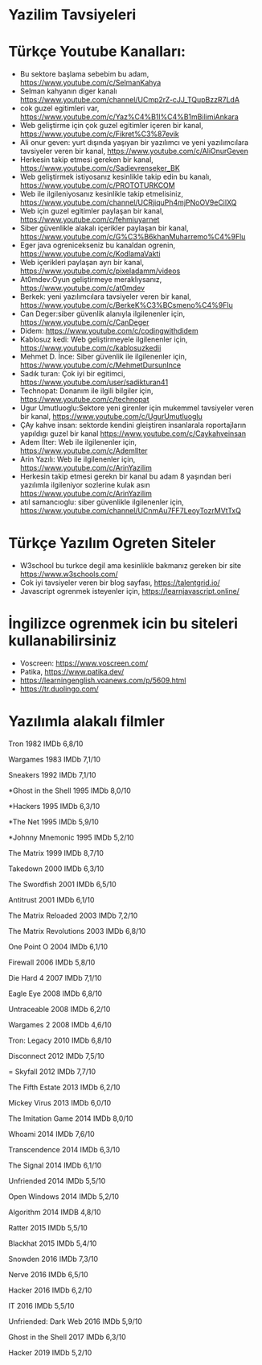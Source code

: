 # Yazilim Tavsiyeleri


# Türkçe Youtube Kanalları:

* Bu sektore başlama sebebim bu adam, https://www.youtube.com/c/SelmanKahya
* Selman kahyanın diger kanalı https://www.youtube.com/channel/UCmp2rZ-cJJ_TQupBzzR7LdA
* cok guzel egitimleri var, https://www.youtube.com/c/Yaz%C4%B1l%C4%B1mBilimiAnkara
* Web geliştirme için çok guzel egitimler içeren bir kanal, https://www.youtube.com/c/Fikret%C3%87evik
* Ali onur geven: yurt dışında yaşıyan bir yazılımcı ve  yeni yazılımcılara tavsiyeler veren bir kanal, https://www.youtube.com/c/AliOnurGeven
* Herkesin takip etmesi gereken bir kanal, https://www.youtube.com/c/Sadievrenseker_BK
* Web geliştirmek istiyosanız kesinlikle takip edin bu kanalı, https://www.youtube.com/c/PROTOTURKCOM
* Web ile ilgileniyosanız kesinlikle takip etmelisiniz, https://www.youtube.com/channel/UCRjiquPh4mjPNoOV9eCilXQ
* Web için guzel egitimler paylaşan bir kanal, https://www.youtube.com/c/fehmiuyarnet
* Siber güvenlikle alakalı içerikler paylaşan bir kanal, https://www.youtube.com/c/G%C3%B6khanMuharremo%C4%9Flu
* Eger java ogrenicekseniz bu kanaldan ogrenin, https://www.youtube.com/c/KodlamaVakti
* Web içerikleri paylaşan ayrı bir kanal, https://www.youtube.com/c/pixeladamm/videos
* At0mdev:Oyun geliştirmeye meraklıysanız, https://www.youtube.com/c/at0mdev
* Berkek: yeni yazılımcılara tavsiyeler veren bir kanal, https://www.youtube.com/c/BerkeK%C3%BCsmeno%C4%9Flu
* Can Deger:siber güvenlik alanıyla ilgilenenler için, https://www.youtube.com/c/CanDeger
* Didem: https://www.youtube.com/c/codingwithdidem
* Kablosuz kedi: Web geliştirmeyele ilgilenenler için, https://www.youtube.com/c/kablosuzkedii
* Mehmet D. İnce: Siber güvenlik ile ilgilenenler için, https://www.youtube.com/c/MehmetDursunInce
* Sadık turan: Çok iyi bir egitimci, https://www.youtube.com/user/sadikturan41
* Technopat: Donanım ile ilgili bilgiler için, https://www.youtube.com/c/technopat
* Ugur Umutluoglu:Sektore yeni girenler için mukemmel tavsiyeler veren bir kanal, https://www.youtube.com/c/UgurUmutluoglu
* ÇAy kahve insan: sektorde kendini gleiştiren insanlarala roportajların yapıldıgı guzel bir kanal https://www.youtube.com/c/Caykahveinsan
* Adem İlter: Web ile ilgilenenler için, https://www.youtube.com/c/AdemIlter
* Arin Yazılı: Web ile ilgilenenler için, https://www.youtube.com/c/ArinYazilim
* Herkesin takip etmesi gerekn bir kanal bu adam 8 yaşından beri yazılımla ilgileniyor sozlerine kulak asın https://www.youtube.com/c/ArinYazilim
* atıl samancıoglu: siber güvenlikle ilgilenenler için, https://www.youtube.com/channel/UCnmAu7FF7LeoyTozrMVtTxQ


# Türkçe Yazılım Ogreten Siteler

* W3school bu turkce degil ama kesinlikle bakmanız gereken bir site  https://www.w3schools.com/
* Cok iyi tavsiyeler veren bir blog sayfası, https://talentgrid.io/
* Javascript ogrenmek isteyenler için, https://learnjavascript.online/


# İngilizce ogrenmek icin bu siteleri kullanabilirsiniz

* Voscreen: https://www.voscreen.com/
* Patika, https://www.patika.dev/
* https://learningenglish.voanews.com/p/5609.html
* https://tr.duolingo.com/


# Yazılımla alakalı filmler

Tron 1982 IMDb 6,8/10

Wargames 1983 IMDb 7,1/10

Sneakers 1992 IMDb 7,1/10

*Ghost in the Shell 1995 IMDb 8,0/10

*Hackers 1995 IMDb 6,3/10

*The Net 1995 IMDb 5,9/10

*Johnny Mnemonic 1995 IMDb 5,2/10

The Matrix 1999 IMDb 8,7/10

Takedown 2000 IMDb 6,3/10

The Swordfish 2001 IMDb 6,5/10

Antitrust 2001 IMDb 6,1/10

The Matrix Reloaded 2003 IMDb 7,2/10

The Matrix Revolutions 2003 IMDb 6,8/10

One Point O 2004 IMDb 6,1/10

Firewall 2006 IMDb 5,8/10

Die Hard 4 2007 IMDb 7,1/10

Eagle Eye 2008 IMDb 6,8/10

Untraceable 2008 IMDb 6,2/10

Wargames 2 2008 IMDb 4,6/10

Tron: Legacy 2010 IMDb 6,8/10

Disconnect 2012 IMDb 7,5/10

= Skyfall 2012 IMDb 7,7/10

The Fifth Estate 2013 IMDb 6,2/10

Mickey Virus 2013 IMDb 6,0/10

The Imitation Game 2014 IMDb 8,0/10

Whoami 2014 IMDb 7,6/10

Transcendence 2014 IMDb 6,3/10

The Signal 2014 IMDb 6,1/10

Unfriended 2014 IMDb 5,5/10

Open Windows 2014 IMDb 5,2/10

Algorithm 2014 IMDB 4,8/10

Ratter 2015 IMDb 5,5/10

Blackhat 2015 IMDb 5,4/10

Snowden 2016 IMDb 7,3/10

Nerve 2016 IMDb 6,5/10

Hacker 2016 IMDb 6,2/10

IT 2016 IMDb 5,5/10

Unfriended: Dark Web 2016 IMDb 5,9/10

Ghost in the Shell 2017 IMDb 6,3/10

Hacker 2019 IMDb 5,2/10

